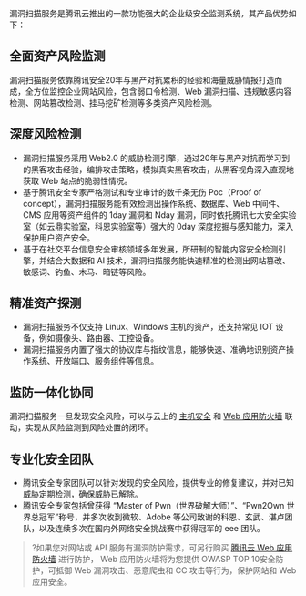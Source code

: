 漏洞扫描服务是腾讯云推出的一款功能强大的企业级安全监测系统，其产品优势如下：
## 全面资产风险监测
漏洞扫描服务依靠腾讯安全20年与黑产对抗累积的经验和海量威胁情报打造而成，全方位监控企业网站风险，包含弱口令检测、Web 漏洞扫描、违规敏感内容检测、网站篡改检测、挂马挖矿检测等多类资产风险检测。
## 深度风险检测
- 漏洞扫描服务采用 Web2.0 的威胁检测引擎，通过20年与黑产对抗而学习到的黑客攻击经验，编排攻击策略，模拟真实黑客攻击，从黑客视角深入直观地获取 Web 站点的脆弱性情况。
- 基于腾讯安全专家严格测试和专业审计的数千条无伤 Poc（Proof of concept），漏洞扫描服务能有效检测出操作系统、数据库、Web 中间件、CMS 应用等资产组件的 1day 漏洞和 Nday 漏洞，同时依托腾讯七大安全实验室（如云鼎实验室，科恩实验室等）强大的 0day 深度挖掘与感知能力，深入保护用户资产安全。
- 基于在社交平台信息安全审核领域多年发展，所研制的智能内容安全检测引擎，并结合大数据和 AI 技术，漏洞扫描服务能快速精准的检测出网站篡改、敏感词、钓鱼、木马、暗链等风险。

## 精准资产探测
- 漏洞扫描服务不仅支持 Linux、Windows 主机的资产，还支持常见 IOT 设备，例如摄像头、路由器、工控设备。
- 漏洞扫描服务内置了强大的协议库与指纹信息，能够快速、准确地识别资产操作系统、开放端口、服务组件等信息。

## 监防一体化协同
漏洞扫描服务一旦发现安全风险，可以与云上的 [主机安全](https://cloud.tencent.com/document/product/296) 和 [Web 应用防火墙](https://cloud.tencent.com/document/product/627) 联动，实现从风险监测到风险处置的闭环。

## 专业化安全团队
- 腾讯安全专家团队可以针对发现的安全风险，提供专业的修复建议，并对已知威胁定期检测，确保威胁已解除。
- 腾讯安全专家包括曾获得 “Master of Pwn（世界破解大师）”、“Pwn2Own 世界总冠军”称号，并多次收到微软、Adobe 等公司致谢的科恩、玄武、湛卢团队，以及连续多次在国内外网络安全挑战赛中获得冠军的 eee 团队。


>?如果您对网站或 API 服务有漏洞防护需求，可另行购买 [腾讯云 Web 应用防火墙](https://cloud.tencent.com/product/waf) 进行防护， Web 应用防火墙将为您提供 OWASP TOP 10安全防护，可抵御 Web 漏洞攻击、恶意爬虫和 CC 攻击等行为，保护网站和 Web 应用安全。
